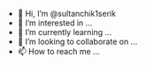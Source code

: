 - 👋 Hi, I’m @sultanchik1serik
- 👀 I’m interested in ...
- 🌱 I’m currently learning ...
- 💞️ I’m looking to collaborate on ...
- 📫 How to reach me ...

<!---
sultanchik1serik/sultanchik1serik is a ✨ special ✨ repository because its `README.md` (this file) appears on your GitHub profile.
You can click the Preview link to take a look at your changes.
--->
